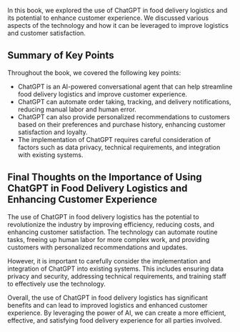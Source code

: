 
In this book, we explored the use of ChatGPT in food delivery logistics and its potential to enhance customer experience. We discussed various aspects of the technology and how it can be leveraged to improve logistics and customer satisfaction.

Summary of Key Points
---------------------

Throughout the book, we covered the following key points:

* ChatGPT is an AI-powered conversational agent that can help streamline food delivery logistics and improve customer experience.
* ChatGPT can automate order taking, tracking, and delivery notifications, reducing manual labor and human error.
* ChatGPT can also provide personalized recommendations to customers based on their preferences and purchase history, enhancing customer satisfaction and loyalty.
* The implementation of ChatGPT requires careful consideration of factors such as data privacy, technical requirements, and integration with existing systems.

Final Thoughts on the Importance of Using ChatGPT in Food Delivery Logistics and Enhancing Customer Experience
--------------------------------------------------------------------------------------------------------------

The use of ChatGPT in food delivery logistics has the potential to revolutionize the industry by improving efficiency, reducing costs, and enhancing customer satisfaction. The technology can automate routine tasks, freeing up human labor for more complex work, and providing customers with personalized recommendations and updates.

However, it is important to carefully consider the implementation and integration of ChatGPT into existing systems. This includes ensuring data privacy and security, addressing technical requirements, and training staff to effectively use the technology.

Overall, the use of ChatGPT in food delivery logistics has significant benefits and can lead to improved logistics and enhanced customer experience. By leveraging the power of AI, we can create a more efficient, effective, and satisfying food delivery experience for all parties involved.